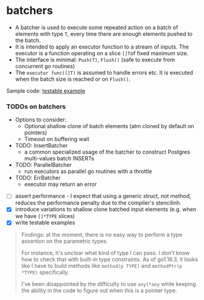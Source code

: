 # batchers

* A batcher is used to execute some repeated action on a batch of elements with type `T`, every time there are enough elements pushed to the batch.
* It is intended to apply an executor function to a stream of inputs. The executor is a function operating on a slice `[]T`of fixed maximum size.
* The interface is  minimal: `Push(T)`, `Flush()` (safe to execute from concurrent go routines)
* The `executor func([]T)` is assumed to handle errors etc. It is executed when the batch size is reached or on `Flush()`.

Sample code: [testable example](batchers/batcher_examples_test.go)

### TODOs on batchers

* Options to consider:
    * Optional shallow clone of batch elements (atm cloned by default on pointers)
    * Timeout on buffering wait
* TODO: InsertBatcher
  * a common specialized usage of the batcher to construct Postgres multi-values batch INSERTs
* TODO: ParallelBatcher
  * run executors as parallel go routines with a throttle
* TODO: ErrBatcher
  * executor may return an error
* [ ] assert performance - I expect that using a generic struct, not method, reduces the performance penalty due to the compiler's stencilinh.
* [x] introduce variations to shallow clone batched input elements (e.g. when we have `[]*TYPE` slices)
* [x] write testable examples

> Findings: at the moment, there is no easy way to perform a type assertion on the parametric types.
>
> For instance, it's unclear what kind of type I can pass. I don't know how to check that with built-in type constraints.
> As of go1.18.3, it looks like I have to build methods like `method(p TYPE)` and `methodPtr(p *TYPE)` specifically.
>
> I've been disappointed by the difficulty to use `any|*any` while keeping the ability in the code to figure out when this is a pointer type.
